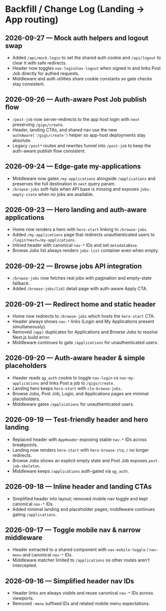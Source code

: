 # Backfill / Change Log (Landing → App routing)

## 2026-09-27 — Mock auth helpers and logout swap
- Added `/api/mock-login` to set the shared auth cookie and `/api/logout` to clear it with safe redirects.
- Header now toggles `nav-login`/`nav-logout` when signed in and links Post Job directly for authed requests.
- Middleware and auth utilities share cookie constants so gate checks stay consistent.

## 2026-09-26 — Auth-aware Post Job publish flow
- `/post-job` now server-redirects to the app host login with `next` preserving `/gigs/create`.
- Header, landing CTAs, and shared nav use the new `authAware('/gigs/create')` helper so app-host deployments stay absolute.
- Legacy `/post*` routes and rewrites funnel into `/post-job` to keep the auth-aware publish flow consistent.

## 2026-09-24 — Edge-gate my-applications
- Middleware now gates `/my-applications` alongside `/applications` and preserves the full destination in `next` query param.
- `/browse-jobs` soft-fails when API base is missing and exposes `jobs-empty-state` when no jobs are available.

## 2026-09-23 — Hero landing and auth-aware applications
- Home now renders a hero with `hero-start` linking to `/browse-jobs`.
- Added `/my-applications` page that redirects unauthenticated users to `/login?next=/my-applications`.
- Inlined header with canonical `nav-*` IDs and set `metadataBase`.
- Browse Jobs list always renders `jobs-list` container even when empty.

## 2026-09-22 — Browse jobs API integration
- `/browse-jobs` now fetches real jobs with pagination and empty-state fallback.
- Added `/browse-jobs/[id]` detail page with auth-aware Apply CTA.

## 2026-09-21 — Redirect home and static header
- Home now redirects to `/browse-jobs` which hosts the `hero-start` CTA.
- Header always shows `nav-*` links (Login and My Applications present simultaneously).
- Removed `(app)` duplicates for Applications and Browse Jobs to resolve Next.js build error.
- Middleware continues to gate `/applications` for unauthenticated users.

## 2026-09-20 — Auth-aware header & simple placeholders
- Header reads `qg_auth` cookie to toggle `nav-login` vs `nav-my-applications` and links Post a job to `/gigs/create`.
- Landing hero keeps `hero-start` with `cta-browse-jobs`.
- Browse Jobs, Post Job, Login, and Applications pages are minimal placeholders.
- Middleware gates `/applications` for unauthenticated users.

## 2026-09-19 — Test-friendly header and hero landing
- Replaced header with `AppHeader` exposing stable `nav-*` IDs across breakpoints.
- Landing now renders `hero-start` with `hero-browse-cta`; `/` no longer redirects.
- Browse Jobs shows an explicit empty state and Post Job exposes `post-job-skeleton`.
- Middleware keeps `/applications` auth-gated via `qg_auth`.

## 2026-09-18 — Inline header and landing CTAs
- Simplified header into layout; removed mobile nav toggle and kept canonical `nav-*` IDs.
- Added minimal landing and placeholder pages; middleware continues gating `/applications`.

## 2026-09-17 — Toggle mobile nav & narrow middleware
- Header extracted to a shared component with `nav-mobile-toggle` / `nav-menu` and canonical `nav-*` IDs.
- Middleware matcher limited to `/applications` so other routes aren't intercepted.

## 2026-09-16 — Simplified header nav IDs
- Header links are always visible and reuse canonical `nav-*` IDs across viewports.
- Removed `-menu` suffixed IDs and related mobile menu expectations.

